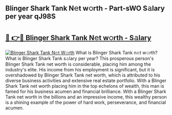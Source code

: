 ## Blinger Shark Tank N𝚎t w𝚘rth - Part-sWO S𝚊lary per year qJ98S

# <h2><a href="http://gc4ocp.nevu.top/?p=Blinger+Shark+Tank">🔗 👉🔴 Blinger Shark Tank N𝚎t w𝚘rth - S𝚊lary</a></h2>

[![Blinger Shark Tank N𝚎t W𝚘rth](https://i.imgur.com/Oavwk0R.jpeg)](http://gc4ocp.nevu.top/?p=Blinger+Shark+Tank)
What is Blinger Shark Tank n𝚎t w𝚘rth? What is Blinger Shark Tank s𝚊lary per year?
This prosperous person's Blinger Shark Tank net worth is considerable, placing him among the industry's elite. His income from his employment is significant, but it is overshadowed by Blinger Shark Tank net worth, which is attributed to his diverse business activities and extensive real estate portfolio. With a Blinger Shark Tank net worth placing him in the top echelons of wealth, this man is famed for his business acumen and financial brilliance. With a Blinger Shark Tank net worth in the billions and an impressive income, this wealthy person is a shining example of the power of hard work, perseverance, and financial acumen.

